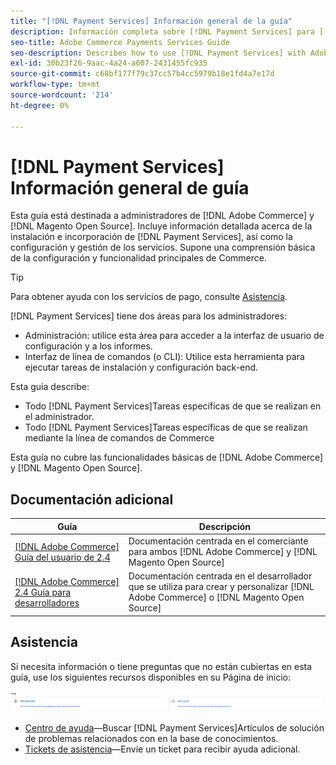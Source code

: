 ```yaml
---
title: "[!DNL Payment Services] Información general de la guía"
description: Información completa sobre [!DNL Payment Services] para [!DNL Adobe Commerce] y [!DNL Magento Open Source] administradores, incluida la instalación e incorporación
seo-title: Adobe Commerce Payments Services Guide
seo-description: Describes how to use [!DNL Payment Services] with Adobe Commerce or [!DNL Magento Open Source].
exl-id: 30b23f26-9aac-4a24-a607-2431455fc935
source-git-commit: c68bf177f79c37cc57b4cc5979b18e1fd4a7e17d
workflow-type: tm+mt
source-wordcount: '214'
ht-degree: 0%

---
```


# [!DNL Payment Services] Información general de guía

Esta guía está destinada a administradores de [!DNL Adobe Commerce] y [!DNL Magento Open Source]. Incluye información detallada acerca de la instalación e incorporación de [!DNL Payment Services], así como la configuración y gestión de los servicios. Supone una comprensión básica de la configuración y funcionalidad principales de Commerce.

>[!TIP]
>
>Para obtener ayuda con los servicios de pago, consulte [Asistencia](#support).

[!DNL Payment Services] tiene dos áreas para los administradores:

* Administración: utilice esta área para acceder a la interfaz de usuario de configuración y a los informes.
* Interfaz de línea de comandos (o CLI): Utilice esta herramienta para ejecutar tareas de instalación y configuración back-end.

Esta guía describe:

* Todo [!DNL Payment Services]Tareas específicas de que se realizan en el administrador.
* Todo [!DNL Payment Services]Tareas específicas de que se realizan mediante la línea de comandos de Commerce

Esta guía no cubre las funcionalidades básicas de [!DNL Adobe Commerce] y [!DNL Magento Open Source].

## Documentación adicional

| Guía | Descripción |
|------ | ----------- |
| [[!DNL Adobe Commerce] Guía del usuario de 2.4](https://experienceleague.adobe.com/docs/commerce-admin/user-guides/home.html) | Documentación centrada en el comerciante para ambos [!DNL Adobe Commerce] y [!DNL Magento Open Source] |
| [[!DNL Adobe Commerce] 2.4 Guía para desarrolladores](https://developer.adobe.com/commerce/docs) | Documentación centrada en el desarrollador que se utiliza para crear y personalizar [!DNL Adobe Commerce] o [!DNL Magento Open Source] |

## Asistencia

Si necesita información o tiene preguntas que no están cubiertas en esta guía, use los siguientes recursos disponibles en su Página de inicio:

![Recursos de ayuda](assets/help-resources.png)

* [Centro de ayuda](https://experienceleague.adobe.com/docs/commerce-knowledge-base/kb/overview.html)—Buscar [!DNL Payment Services]Artículos de solución de problemas relacionados con en la base de conocimientos.
* [Tickets de asistencia](https://experienceleague.adobe.com/docs/commerce-knowledge-base/kb/help-center-guide/magento-help-center-user-guide.html#submit-ticket)—Envíe un ticket para recibir ayuda adicional.
